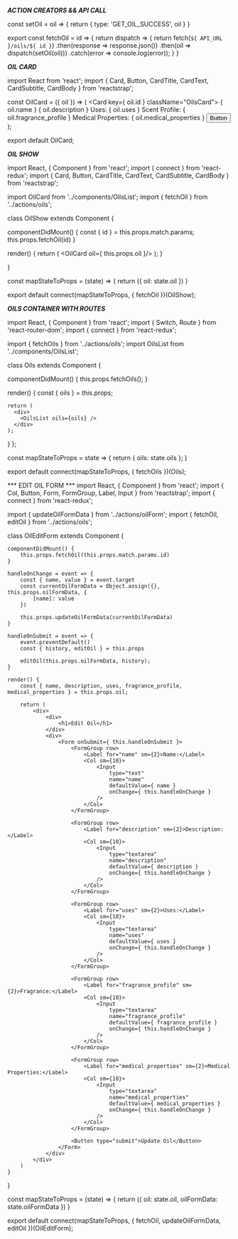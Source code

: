***ACTION CREATORS && API CALL***

const setOil = oil => {
    return {
        type: 'GET_OIL_SUCCESS',
        oil
    }
}

export const fetchOil = id => {
    return dispatch => {
        return fetch(`${ API_URL }/oils/${ id }`)
            .then(response => response.json())
            .then(oil => dispatch(setOil(oil)))
            .catch(error => console.log(error));
    }
}

***OIL CARD***

import React from 'react';
import { Card, Button, CardTitle, CardText,
 CardSubtitle, CardBody } from 'reactstrap';

const OilCard = ({ oil }) => (
    <Card key={ oil.id } className="OilsCard">
        <CardBody>
            <CardTitle>{ oil.name }</CardTitle>
            <CardText>{ oil.description }</CardText>
            <CardSubtitle>Uses:</CardSubtitle>
            <CardText>{ oil.uses }</CardText>
            <CardSubtitle>Scent Profile:</CardSubtitle>
            <CardText>{ oil.fragrance_profile }</CardText>
            <CardSubtitle>Medical Properties:</CardSubtitle>
            <CardText>{ oil.medical_properties }</CardText>
            <Button>Button</Button>
        </CardBody>
    </Card>
);

export default OilCard;

***OIL SHOW***

import React, { Component } from 'react';
import { connect } from 'react-redux';
import { Card, Button, CardTitle, CardText,
  CardSubtitle, CardBody } from 'reactstrap';

import OilCard from '../components/OilsList';
import { fetchOil } from '../actions/oils';

class OilShow extends Component {

  componentDidMount() {
    const { id } = this.props.match.params;
    this.props.fetchOil(id)
  }

  render() {
    return (
        <OilCard oil={ this.props.oil }/>
    );
  }

}

const mapStateToProps = (state) => {
    return ({
      oil: state.oil
    })
  }

export default connect(mapStateToProps, { fetchOil })(OilShow);

***OILS CONTAINER WITH ROUTES***

import React, { Component } from 'react';
import { Switch, Route } from 'react-router-dom';
import { connect } from 'react-redux';

import { fetchOils } from '../actions/oils';
import OilsList from '../components/OilsList';

class Oils extends Component {

  componentDidMount() {
    this.props.fetchOils();
  }

  render() {
    const { oils } = this.props;

    return (
      <div>
        <OilsList oils={oils} />
      </div>
    );
  }
};

const mapStateToProps = state => {
  return {
    oils: state.oils
  };
}

export default connect(mapStateToProps, { fetchOils })(Oils);

*** EDIT OIL FORM ***
import React, { Component } from 'react';
import { Col, Button, Form, FormGroup, Label, Input } from 'reactstrap';
import { connect } from 'react-redux';

import { updateOilFormData } from '../actions/oilForm';
import { fetchOil, editOil } from '../actions/oils';

class OilEditForm extends Component {

    componentDidMount() {
        this.props.fetchOil(this.props.match.params.id)
    }

    handleOnChange = event => {
        const { name, value } = event.target
        const currentOilFormData = Object.assign({}, this.props.oilFormData, {
            [name]: value
        })

        this.props.updateOilFormData(currentOilFormData)
    }

    handleOnSubmit = event => {
        event.preventDefault()
        const { history, editOil } = this.props

        editOil(this.props.oilFormData, history);
    }

    render() {
        const { name, description, uses, fragrance_profile, medical_properties } = this.props.oil;

        return (
            <div>
                <div>
                    <h1>Edit Oil</h1>
                </div>
                <div>
                    <Form onSubmit={ this.handleOnSubmit }>
                        <FormGroup row>
                            <Label for="name" sm={2}>Name:</Label>
                            <Col sm={10}>
                                <Input 
                                    type="text" 
                                    name="name" 
                                    defaultValue={ name }
                                    onChange={ this.handleOnChange }
                                />
                            </Col>
                        </FormGroup>

                        <FormGroup row>
                            <Label for="description" sm={2}>Description:</Label>
                            <Col sm={10}>
                                <Input 
                                    type="textarea" 
                                    name="description" 
                                    defaultValue={ description }
                                    onChange={ this.handleOnChange }
                                />
                            </Col>
                        </FormGroup>

                        <FormGroup row>
                            <Label for="uses" sm={2}>Uses:</Label>
                            <Col sm={10}>
                                <Input 
                                    type="textarea" 
                                    name="uses" 
                                    defaultValue={ uses }
                                    onChange={ this.handleOnChange }
                                />
                            </Col>
                        </FormGroup>

                        <FormGroup row>
                            <Label for="fragrance_profile" sm={2}>Fragrance:</Label>
                            <Col sm={10}>
                                <Input 
                                    type="textarea" 
                                    name="fragrance_profile" 
                                    defaultValue={ fragrance_profile }
                                    onChange={ this.handleOnChange }
                                />
                            </Col>
                        </FormGroup>

                        <FormGroup row>
                            <Label for="medical_properties" sm={2}>Medical Properties:</Label>
                            <Col sm={10}>
                                <Input 
                                    type="textarea" 
                                    name="medical_properties" 
                                    defaultValue={ medical_properties }
                                    onChange={ this.handleOnChange }
                                />
                            </Col>
                        </FormGroup>

                        <Button type="submit">Update Oil</Button>
                    </Form>
                </div>
            </div>
        )
    }
}


const mapStateToProps = (state) => {
    return ({
      oil: state.oil,
      oilFormData: state.oilFormData
    })
  }

export default connect(mapStateToProps, { fetchOil, updateOilFormData, editOil })(OilEditForm);